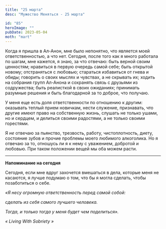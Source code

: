 ```yaml
---
title: "25 марта"
desc: "Мужество Меняться - 25 марта"

id: "85"
heroImage: ""
pubDate: 2023-05-04
moth: "mart"
---
```


Когда я пришла в Ал-Анон, мне было непонятно, что является моей
ответственностью, а что нет. Сегодня, после того как я много работала по
шагам, мне кажется, я знаю, за что отвечаю: быть верной своим ценностям;
нравиться в первую очередь самой себе; быть открытой новому; отстраняться с
любовью; стараться избавиться от гнева и обиды; говорить о своих мыслях и
чувствах, а не скрывать их; ходить на собрания групп Ал-Анона и сохранять
связь с друзьями из содружества; быть реалисткой в своих ожиданиях; принимать
разумные решения и быть благодарной за то доброе, что получаю.

У меня еще есть доля ответственности по отношению к другим: оказывать теплый
прием новичкам, нести служение, признавать, что другие имеют право на
собственную жизнь, слушать не только ушами, но и сердцем, и делиться своими
радостями, а не только своими горестями.

Я _не_ отвечаю за пьянство, трезвость, работу, чистоплотность, диету,
состояние зубов и прочие проблемы моего любимого алкоголика. Но я отвечаю за
то, отношусь ли я к нему с уважением, добротой и любовью. При таком положении
вещей мы оба можем расти.

---

**Напоминание на сегодня**

Сегодня, если мне вдруг захочется вмешаться в дела, которые меня не касаются,
я лучше подумаю о том, что бы я могла сделать, чтобы позаботиться о себе.

_«Я несу огромную ответственность перед самой собой:_

_сделать из себя самого лучшего человека._

_Тогда, и только тогда у меня будет чем поделиться»._

_«_ _Living_ _With_ _Sobriety_ _»_
